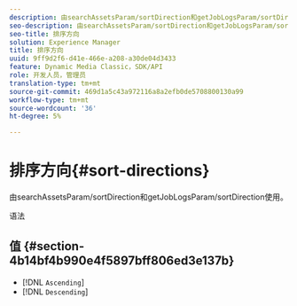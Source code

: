 ```yaml
---
description: 由searchAssetsParam/sortDirection和getJobLogsParam/sortDirection使用。
seo-description: 由searchAssetsParam/sortDirection和getJobLogsParam/sortDirection使用。
seo-title: 排序方向
solution: Experience Manager
title: 排序方向
uuid: 9ff9d2f6-d41e-466e-a208-a30de04d3433
feature: Dynamic Media Classic，SDK/API
role: 开发人员，管理员
translation-type: tm+mt
source-git-commit: 469d1a5c43a972116a8a2efb0de5708800130a99
workflow-type: tm+mt
source-wordcount: '36'
ht-degree: 5%

---
```



# 排序方向{#sort-directions}

由searchAssetsParam/sortDirection和getJobLogsParam/sortDirection使用。

语法

## 值 {#section-4b14bf4b990e4f5897bff806ed3e137b}

* [!DNL `Ascending`]
* [!DNL `Descending`]

